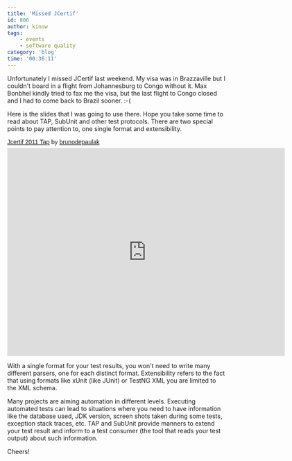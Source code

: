 ```yaml
---
title: 'Missed JCertif'
id: 806
author: kinow
tags: 
    - events
    - software quality
category: 'blog'
time: '00:36:11'
---
```

<p>Unfortunately I missed JCertif last weekend. My visa was in Brazzaville but I couldn't board in a flight from Johannesburg to Congo without it. Max Bonbhel kindly tried to fax me the visa, but the last flight to Congo closed and I had to come back to Brazil sooner. :-(</p>

<p>Here is the slides that I was going to use there. Hope you take some time to read about TAP, SubUnit and other test protocols. There are two special points to pay attention to, one single format and extensibility.</p>

<p  style=" margin: 12px auto 6px auto; font-family: Helvetica,Arial,Sans-serif; font-style: normal; font-variant: normal; font-weight: normal; font-size: 14px; line-height: normal; font-size-adjust: none; font-stretch: normal; -x-system-font: none; display: block;">   <a title="View Jcertif 2011 Tap on Scribd" href="http://www.scribd.com/doc/64127001/Jcertif-2011-Tap"  style="text-decoration: underline;" >Jcertif 2011 Tap</a> by <a title="View brunodepaulak's profile on Scribd" href="http://www.scribd.com/brunodepaulak"  style="text-decoration: underline;" >brunodepaulak</a></p><iframe class="scribd_iframe_embed" src="http://www.scribd.com/embeds/64127001/content?start_page=1&view_mode=slideshow&access_key=key-bxtrnpq41waa1g8dc4a&show_recommendations=true" data-auto-height="false" data-aspect-ratio="1.5" scrolling="no" id="doc_39777" width="640px" height="480px" frameborder="0"></iframe>

<p>With a single format for your test results, you won't need to write many different parsers, one for each distinct format. Extensibility refers to the fact that using formats like xUnit (like JUnit) or TestNG XML you are limited to the XML schema.</p>

<p>Many projects are aiming automation in different levels. Executing automated tests can lead to situations where you need to have information like the database used, JDK version, screen shots taken during some tests, exception stack traces, etc. TAP and SubUnit provide manners to extend your test result and inform to a test consumer (the tool that reads your test output) about such information.</p>

<p>Cheers!</p>
